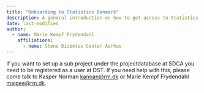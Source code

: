 ```yaml
---
title: "Onboarding to Statistics Denmark"
description: A general introduction on how to get access to Statistics Denmark.
date: last-modified
author:
  - name: Marie Kempf Frydendahl
    affiliations: 
      - name: Steno Diabetes Center Aarhus
---
```


If you want to set up a sub project under the projectdatabase at SDCA you need to be registered as a user at DST. 
If you need help with this, please come talk to Kasper Norman [kanoan\@rm.dk](kanoann@rm.dk) or Marie Kempf Frydendahl [maipee\@rm.dk](maipee@rm.dk).


